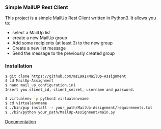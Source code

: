 ### Simple MailUP Rest Client

This project is a simple MailUp Rest Client written in Python3.
It allows you to:
- select a MailUp list
- create a new MailUp group
- Add some recipients (at least 3) to the new group
- Create a new list message
- Send the message to the previously created group

### Installation

```sh
$ git clone https://github.com/mz1991/MailUp-Assignment
$ cd MailUp-Assignment
$ nano mail_up_configuration.ini
Insert you client_id, client_secret, username and password.

$ virtualenv -p python3 virtualenvname
$ cd virtualenvname
$ ./bin/pip install -r your_path/MailUp-Assignment/requirements.txt
$ ./bin/python your_path/MailUp-Assignment/main.py
```

[Documentation](https://gist.github.com/mz1991/f3b861223e76405c5bf07dabda5e6516)
